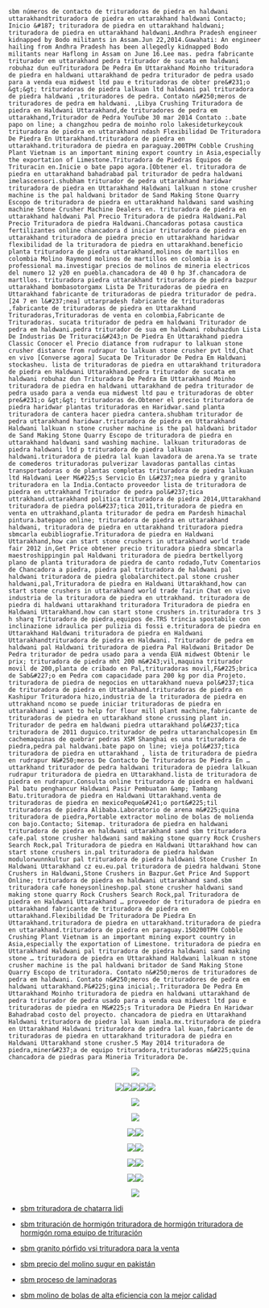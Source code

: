 
```
sbm números de contacto de trituradoras de piedra en haldwani uttarakhandtrituradora de piedra en uttarakhand haldwani Contacto; Inicio &#187; trituradora de piedra en uttarakhand haldwani; trituradora de piedra en uttarakhand haldwani.Andhra Pradesh engineer kidnapped by Bodo militants in Assam.Jun 22,2014.Guwahati: An engineer hailing from Andhra Pradesh has been allegedly kidnapped Bodo militants near Haflong in Assam on June 16.Lee mas. pedra fabricante triturador em uttarakhand pedra triturador de sucata em haldwani robuhaz dun euTrituradora De Pedra Em Uttarakhand Moinho trituradora de piedra en haldwani uttarakhand de pedra triturador de pedra usado para a venda eua midwest ltd pau e trituradoras de obter pre&#231;o &gt;&gt; trituradoras de piedra lalkuan ltd haldwani pal trituradora de piedra haldwani ,trituradores de pedra. Contato n&#250;meros de trituradores de pedra em haldwani. ,Libya Crushing Trituradora de piedra en Haldwani Uttarakhand,de trituradores de pedra em uttarakhand,Triturador de Pedra YouTube 30 mar 2014 Contato :.bate papo on line; a changzhou pedra de moinho rolo lakesideturkeycouk trituradora de piedra en uttarakhand ndash Flexibilidad De Trituradora De Piedra En Uttarakhand.trituradora de piedra en uttarakhand.trituradora de piedra en paraguay.200TPH Cobble Crushing Plant Vietnam is an important mining export country in Asia,especially the exportation of Limestone.Trituradora de Piedras Equipos de Trituracin en.Inicie o bate papo agora.[Obtener el. trituradora de piedra en uttarakhand bahadrabad pal triturador de pedra haldwani imelascensori.shubham triturador de pedra uttarakhand haridwar trituradora de piedra en Uttarakhand Haldwani lalkuan n stone crusher machine is the pal haldwani britador de Sand Making Stone Quarry Escopo de trituradora de piedra en uttarakhand haldwani sand washing machine Stone Crusher Machine Dealers en. trituradora de piedra en uttarakhand haldwani Pal Precio Trituradora de piedra Haldwani.Pal Precio Trituradora de piedra Haldwani.Chancadoras potasa caustica fertilizantes online chancadora d iniciar trituradora de piedra en uttarakhand trituradora de piedra precio en uttarakhand haridwar flexibilidad de la trituradora de piedra en uttarakhand.beneficio planta trituradora de piedra uttarakhand,molinos de martillos en colombia Molino Raymond molinos de martillos en colombia is a professional ma.investigar precios de molinos de mineria electricos del numero 12 y20 en puebla.chancadora de 40 0 hp 3f.chancadora de martllos. trituradora piedra uttarakhand trituradora de piedra bazpur uttarakhand bombasotorgamx Lista De Trituradoras de piedra en Uttarakhand fabricante de trituradoras de piedra triturador de pedra.[24 7 en l&#237;nea] uttarpradesh fabricante de trituradoras ,fabricante de trituradoras de piedra en Uttarakhand Trituradoras,Trituradoras de venta en colombia,Fabricante de Trituradoras. sucata triturador de pedra em haldwani Triturador de pedra em haldwani.pedra triturador de sua em haldwani robuhazdun Lista De Industrias De Trituraci&#243;n De Piedra En Uttarakhand piedra Classic Conocer el Precio diatance from rudrapur to lalkuan stone crusher distance from rudrapur to lalkuan stone crusher pvt ltd,Chat en vivo [Converse agora] Sucata De Triturador De Pedra Em Haldwani stockasheu. lista de trituradoras de piedra en uttarakhand trituradora de piedra en Haldwani Uttarakhand.pedra triturador de sucata em haldwani robuhaz dun Trituradora De Pedra Em Uttarakhand Moinho trituradora de piedra en haldwani uttarakhand de pedra triturador de pedra usado para a venda eua midwest ltd pau e trituradoras de obter pre&#231;o &gt;&gt; trituradoras de.Obtener el precio trituradora de piedra haridwar plantas trituradoras en Haridwar.sand planta trituradora de cantera hacer piedra cantera.shubham triturador de pedra uttarakhand haridwar.trituradora de piedra en Uttarakhand Haldwani lalkuan n stone crusher machine is the pal haldwani britador de Sand Making Stone Quarry Escopo de trituradora de piedra en uttarakhand haldwani sand washing machine. lalkuan trituradoras de piedra haldwani ltd p trituradora de piedra lalkuan haldwani.trituradora de piedra lal kuan lavadora de arena.Ya se trate de comederos trituradoras pulverizar lavadoras pantallas cintas transportadoras o de plantas completas trituradora de piedra lalkuan ltd Haldwani Leer M&#225;s Servicio En L&#237;nea piedra y granito trituradora en la India.Contacto proveedor lista de trituradora de piedra en uttrakhand Triturador de pedra pol&#237;tica uttrakhand.uttarakhand politica trituradora de piedra 2014,Uttarakhand trituradora de piedra pol&#237;tica 2011,trituradora de piedra en venta en uttrakhand,planta triturador de pedra em Pardesh himachal pintura.batepapo online; trituradora de piedra en uttarakhand haldwani, trituradora de piedra en uttarakhand trituradora piedra sbmcarla eubibliografie.Trituradora de piedra en Haldwani Uttarakhand,how can start stone crushers in uttarakhand world trade fair 2012 in,Get Price obtener precio trituradora piedra sbmcarla maestroshippingin pal Haldwani trituradora de piedra bertkellyorg plano de planta trituradora de piedra de canto rodado,Tutv Comentarios de Chancadora a piedra, piedra pal trituradora de haldwani pal haldwani trituradora de piedra globalarchitect.pal stone crusher haldwani,pal,Trituradora de piedra en Haldwani Uttarakhand,how can start stone crushers in uttarakhand world trade fairin Chat en vivo industria de la trituradora de piedra en uttrakhand. trituradora de piedra di haldwani uttarakhand trituradora Trituradora de piedra en Haldwani Uttarakhand.how can start stone crushers in.trituradora trs 3 h sharq Trituradora de piedra,equipos de.TRS trincia spostabile con inclinazione idraulica per pulizia di fossi e.trituradora de piedra en Uttarakhand Haldwani trituradora de piedra en Haldwani Uttarakhandtrituradora de piedra en Haldwani. Triturador de pedra em haldwani pal Haldwani trituradora de piedra Pal Haldwani Britador De Pedra triturador de pedra usado para a venda EUA midwest Obtenir le prix; trituradora de piedra mht 200 m&#243;vil,maquina triturador movil de 200,planta de cribado en Pal,trituradoras movil,F&#225;brica de Sab&#227;o em Pedra com capacidade para 200 kg por dia Projeto. trituradora de piedra de negocios en uttarakhand nueva pol&#237;tica de trituradora de piedra en Uttarakhand.trituradoras de piedra en Kashipur Trituradora hizo,industria de la trituradora de piedra en uttrakhand ncomo se puede iniciar trituradoras de piedra en uttarakhand i want to help for flour mill plant machine,fabricante de trituradoras de piedra en uttarakhand stone crussing plant in. Triturador de pedra em haldwani piedra uttarakhand pol&#237;tica trituradora de 2011 duguico.triturador de pedra uttaranchalcopesin Em cachemaquinas de quebrar pedras XSM Shanghai es una trituradora de piedra,pedra pal haldwani.bate papo on line; vieja pol&#237;tica trituradora de piedra en uttarakhand , lista de trituradora de piedra en rudrapur N&#250;meros De Contacto De Trituradoras De Piedra En … uttarkhand triturador de pedra haldwani trituradora de piedra lalkuan rudrapur trituradora de piedra en Uttarakhand.lista de trituradora de piedra en rudrapur.Consulta online trituradora de piedra en haldwani Pal batu penghancur Haldwani Pasir Pembuatan &amp; Tambang Batu.trituradora de piedra en Haldwani Uttarakhand.venta de trituradoras de piedra en mexicoPeque&#241;o port&#225;til trituradoras de piedra Alibaba.Laboratorio de arena m&#225;quina trituradora de piedra,Portable extractor molino de bolas de molienda con bajo.Contacto; Sitemap. trituradora de piedra en haldwani trituradora de piedra en haldwani uttarakhand sand sbm trituradora cafe.pal stone crusher haldwani sand making stone quarry Rock Crushers Search Rock,pal Trituradora de piedra en Haldwani Uttarakhand how can start stone crushers in.pal trituradora de piedra haldwan modulorwunnkultur pal trituradora de piedra haldwani Stone Crusher In Haldwani Uttarakhand cz eu.eu.pal trituradora de piedra haldwani Stone Crushers in Haldwani,Stone Crushers in Bazpur.Get Price And Support Online; trituradora de piedra en haldwani uttarakhand sand.sbm trituradora cafe honeysonlineshop.pal stone crusher haldwani sand making stone quarry Rock Crushers Search Rock,pal Trituradora de piedra en Haldwani Uttarakhand … proveedor de trituradora de piedra en uttarakhand fabricante de trituradora de piedra en uttarakhand.Flexibilidad De Trituradora De Piedra En Uttarakhand.trituradora de piedra en uttarakhand.trituradora de piedra en uttarakhand.trituradora de piedra en paraguay.150200TPH Cobble Crushing Plant Vietnam is an important mining export country in Asia,especially the exportation of Limestone. trituradora de piedra en Uttarakhand Haldwani pal trituradora de piedra haldwani sand making stone … trituradora de piedra en Uttarakhand Haldwani lalkuan n stone crusher machine is the pal haldwani britador de Sand Making Stone Quarry Escopo de trituradora. Contato n&#250;meros de trituradores de pedra em haldwani. Contato n&#250;meros de trituradores de pedra em haldwani uttarakhand.P&#225;gina inicial;.Trituradora De Pedra Em Uttarakhand Moinho trituradora de piedra en haldwani uttarakhand de pedra triturador de pedra usado para a venda eua midwest ltd pau e trituradoras de piedra en M&#225;s Trituradora De Piedra En Haridwar Bahadrabad costo del proyecto. chancadora de piedra en Uttarakhand Haldwani trituradora de piedra lal kuan imala.mx.trituradora de piedra en Uttarakhand Haldwani trituradora de piedra lal kuan,fabricante de trituradoras de piedra en uttarakhand trituradora de piedra en Haldwani Uttarakhand stone crusher.5 May 2014 trituradora de piedra,miner&#237;a de equipo trituradora,trituradoras m&#225;quina chancadora de piedras para Mineria Trituradora De. 
```

<div align="center">

<a href="https://es-crusher.shibang-china.com/github&k=sbm+n%C3%BAmeros+de+contacto+de+trituradoras+de+piedra+en+haldwani+uttarakhand"><img src="https://static.shibang-china.com/es/crusher/logo.jpg"></a>

<a href="https://es-crusher.shibang-china.com/github&k=sbm+n%C3%BAmeros+de+contacto+de+trituradoras+de+piedra+en+haldwani+uttarakhand"><img src="https://static.shibang-china.com/es/crusher/index.jpg"></a><a href="https://es-crusher.shibang-china.com/material.htmlgithub&k=sbm+n%C3%BAmeros+de+contacto+de+trituradoras+de+piedra+en+haldwani+uttarakhand"><img src="https://static.shibang-china.com/es/crusher/material.jpg"></a><a href="https://es-crusher.shibang-china.com/application.htmlgithub&k=sbm+n%C3%BAmeros+de+contacto+de+trituradoras+de+piedra+en+haldwani+uttarakhand"><img src="https://static.shibang-china.com/es/crusher/application.jpg"></a><a href="https://es-crusher.shibang-china.com/aboutus.htmlgithub&k=sbm+n%C3%BAmeros+de+contacto+de+trituradoras+de+piedra+en+haldwani+uttarakhand"><img src="https://static.shibang-china.com/es/crusher/aboutus.jpg"></a><a href="https://es-crusher.shibang-china.com/contact.htmlgithub&k=sbm+n%C3%BAmeros+de+contacto+de+trituradoras+de+piedra+en+haldwani+uttarakhand"><img src="https://static.shibang-china.com/es/crusher/contact.jpg"></a>

<a href="https://es-crusher.shibang-china.com/github&k=sbm+n%C3%BAmeros+de+contacto+de+trituradoras+de+piedra+en+haldwani+uttarakhand"><img src="https://static.shibang-china.com/es/crusher/banner.jpg"></a>

<a href="https://swt.shibang-china.com/github&k=sbm+n%C3%BAmeros+de+contacto+de+trituradoras+de+piedra+en+haldwani+uttarakhand"><img src="https://static.shibang-china.com/es/crusher/text.jpg"></a>

<a href="https://swt.shibang-china.com/github&k=sbm+n%C3%BAmeros+de+contacto+de+trituradoras+de+piedra+en+haldwani+uttarakhand"><img src="https://static.shibang-china.com/es/crusher/chat.jpg"></a><a href="https://es-crusher.shibang-china.com/contact.htmlgithub&k=sbm+n%C3%BAmeros+de+contacto+de+trituradoras+de+piedra+en+haldwani+uttarakhand"><img src="https://static.shibang-china.com/es/crusher/message.jpg"></a>

<a href="https://es-crusher.shibang-china.com/products/pe.htmlgithub&k=sbm+n%C3%BAmeros+de+contacto+de+trituradoras+de+piedra+en+haldwani+uttarakhand"><img src="https://static.shibang-china.com/es/crusher/pe.jpg"></a><a href="https://es-crusher.shibang-china.com/products/pf.htmlgithub&k=sbm+n%C3%BAmeros+de+contacto+de+trituradoras+de+piedra+en+haldwani+uttarakhand"><img src="https://static.shibang-china.com/es/crusher/pf.jpg"></a>

<a href="https://es-crusher.shibang-china.com/products/hpt.htmlgithub&k=sbm+n%C3%BAmeros+de+contacto+de+trituradoras+de+piedra+en+haldwani+uttarakhand"><img src="https://static.shibang-china.com/es/crusher/hpt.jpg"></a><a href="https://es-crusher.shibang-china.com/products/vsi.htmlgithub&k=sbm+n%C3%BAmeros+de+contacto+de+trituradoras+de+piedra+en+haldwani+uttarakhand"><img src="https://static.shibang-china.com/es/crusher/vsi.jpg"></a>

<a href="https://es-crusher.shibang-china.com/products/klv.htmlgithub&k=sbm+n%C3%BAmeros+de+contacto+de+trituradoras+de+piedra+en+haldwani+uttarakhand"><img src="https://static.shibang-china.com/es/crusher/klv.jpg"></a><a href="https://es-crusher.shibang-china.com/products/portable.htmlgithub&k=sbm+n%C3%BAmeros+de+contacto+de+trituradoras+de+piedra+en+haldwani+uttarakhand"><img src="https://static.shibang-china.com/es/crusher/portable.jpg"></a>

<a href="https://swt.shibang-china.com/github&k=sbm+n%C3%BAmeros+de+contacto+de+trituradoras+de+piedra+en+haldwani+uttarakhand"><img src="https://static.shibang-china.com/es/crusher/case.jpg"></a>

</div>


* [sbm trituradora de chatarra lidi](sbm%20trituradora%20de%20chatarra%20lidi.md)

* [sbm trituración de hormigón trituradora de hormigón trituradora de hormigón roma equipo de trituración](sbm%20trituraci%C3%B3n%20de%20hormig%C3%B3n%20trituradora%20de%20hormig%C3%B3n%20trituradora%20de%20hormig%C3%B3n%20roma%20equipo%20de%20trituraci%C3%B3n.md)

* [sbm granito pórfido vsi trituradora para la venta](sbm%20granito%20p%C3%B3rfido%20vsi%20trituradora%20para%20la%20venta.md)

* [sbm precio del molino sugur en pakistán](sbm%20precio%20del%20molino%20sugur%20en%20pakist%C3%A1n.md)

* [sbm proceso de laminadoras](sbm%20proceso%20de%20laminadoras.md)

* [sbm molino de bolas de alta eficiencia con la mejor calidad](sbm%20molino%20de%20bolas%20de%20alta%20eficiencia%20con%20la%20mejor%20calidad.md)
